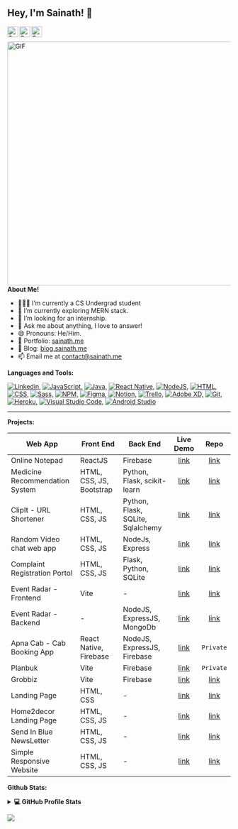 <h2 title="Sainath Poojary"> Hey, I'm Sainath! 👋</h2>

<a href="https://www.linkedin.com/in/sainathpoojary/">
  <img align="left" alt="Sainath's LinkedIn" width="24px" src="https://img.icons8.com/color/96/null/linkedin--v1.png" />
</a>
<a href="https://www.instagram.com/sainathpoojaryy/">
  <img align="left" alt="Sainath's Instagram" width="24px" src="https://img.icons8.com/color/96/null/instagram-new--v1.png" />
</a>
<a href="https://twitter.com/sainathpoojary">
  <img align="left" alt="Sainath's Twitter" width="24px" src="https://img.icons8.com/color/96/null/twitter--v1.png" />
</a>

<br />
<br />

  <img align="right" alt="GIF" width=550 src="https://i.pinimg.com/originals/37/4a/9c/374a9ce6182b7a8aafd8c6ea6b698ff3.gif" />

**About Me!**

- 👨🏽‍💻 I’m currently a CS Undergrad student
- 🌱 I’m currently exploring MERN stack.
- 🤔 I’m looking for an internship.
- 💬 Ask me about anything, I love to answer!
- 😄 Pronouns: He/Him.
- 🎯 Portfolio: [sainath.me](https://sainathpoojary.github.io/)
- 📝 Blog: [blog.sainath.me](https://blog.sainath.me/)
- 📫 Email me at [contact@sainath.me](mailto:contact@sainath.me)

**Languages and Tools:**

[![Linkedin,](https://img.icons8.com/color/30/null/python--v1.png)]()
[![JavaScript,](https://img.icons8.com/color/30/null/javascript--v1.png)]()
[![Java,](https://img.icons8.com/color/30/null/java-coffee-cup-logo--v1.png)]()
[![React Native,](https://img.icons8.com/color/30/null/react-native.png)]()
[![NodeJS,](https://img.icons8.com/fluency/30/null/node-js.png)]()
[![HTML,](https://img.icons8.com/color/30/null/html-5--v1.png)]()
[![CSS,](https://img.icons8.com/color/30/null/css3.png)]()
[![Sass,](https://img.icons8.com/color/30/null/sass--v1.png)]()
[![NPM,](https://img.icons8.com/color/30/null/npm.png)]()
[![Figma,](https://img.icons8.com/color/30/null/figma.png)]()
[![Notion,](https://img.icons8.com/color/30/null/notion.png)]()
[![Trello,](https://img.icons8.com/color/30/null/trello.png)]()
[![Adobe XD,](https://img.icons8.com/color/30/null/adobe-xd.png)]()
[![Git,](https://img.icons8.com/color/30/null/git.png)]()
[![Heroku,](https://img.icons8.com/color/30/null/heroku.png)]()
[![Visual Studio Code,](https://img.icons8.com/color/30/null/visual-studio-code-2019.png)]()
[![Android Studio](https://img.icons8.com/color/30/null/android-studio--v2.png)]()

---

**Projects:**

| Web App                        | Front End                | Back End                          |                      Live Demo                      |                               Repo                                |
| ------------------------------ | ------------------------ | --------------------------------- | :-------------------------------------------------: | :---------------------------------------------------------------: |
| Online Notepad                 | ReactJS                  | Firebase                          | [link](https://onlinenotepad.vercel.app/)           | [link](https://github.com/sainathpoojary/online-notepad)          |
| Medicine Recommendation System | HTML, CSS, JS, Bootstrap | Python, Flask, scikit-learn       | [link](https://medicine.up.railway.app/)            | [link](https://github.com/sainathPoojary/medicinerecommendation)  |
| ClipIt - URL Shortener         | HTML, CSS, JS            | Python, Flask, SQLite, Sqlalchemy | [link](https://clipitlinks.herokuapp.com)           | [link](https://github.com/SainathPoojary/urlShortener)            |
| Random Video chat web app      | HTML, CSS, JS            | NodeJs, Express                   | [link](https://sociallege.herokuapp.com/)           | [link](https://github.com/SainathPoojary/Sociallege)              |
| Complaint Registration Portol  | HTML, CSS, JS            | Flask, Python, SQLite             | [link](https://complaintregistration.herokuapp.com) | [link](https://github.com/SainathPoojary/OnlineComplaintWebsites) |
| Event Radar - Frontend  	 | Vite           	    | -            			| [link](https://event-radar-frontend.vercel.app/)    | [link](https://github.com/SainathPoojary/event-radar-frontend)    |
| Event Radar - Backend  	 | -                        | NodeJS, ExpressJS, MongoDb        | [link](https://event-radar-frontend.vercel.app/)    | [link](https://github.com/SainathPoojary/event-radar-backend)     |
| Apna Cab - Cab Booking App | React Native, Firebase       | NodeJS, ExpressJS, Firebase       | [link](https://play.google.com/store/apps/details?id=co.apnacab&hl=en_IN&gl=US) | ```Private``` 			  |
| Planbuk                        | Vite                     | Firebase                          | [link](https://www.planbuk.cc)                      | ```Private```                          				  |
| Grobbiz                        | Vite                     | Firebase                          | [link](https://grobbiz.in)                          | [link](https://github.com/GROBBIZ/landing-page) 		  |
| Landing Page                   | HTML, CSS                | -                                 | [link](https://sainathpoojary.github.io/blur-landing-page/)|[link](https://github.com/SainathPoojary/blur-landing-page) |
| Home2decor Landing Page        | HTML, CSS, JS            | -                                 | [link](https://sainathpoojary.github.io/home2decor) | [link](https://github.com/SainathPoojary/home2decor)              |
| Send In Blue NewsLetter        | HTML, CSS, JS            | -                                 | [link](https://sainathpoojary.github.io/NewsLetterWebsite) | [link](https://github.com/SainathPoojary/NewsLetterWebsite)|
| Simple Responsive Website      | HTML, CSS, JS            | -                                 | [link](https://sainathpoojary.github.io/Simple-Responsive-website/)|[link](https://github.com/SainathPoojary/Simple-Responsive-website)|

**Github Stats:**

<details> 
  <summary><b>💻 GitHub Profile Stats</b></summary>
  <br/>
  <p align="center">
    <a href="https://github.com/anuraghazra/github-readme-stats"><img alt="Sainath's Github Stats" src="https://github-readme-stats.vercel.app/api?username=sainathpoojary&show_icons=true&count_private=true&theme=tokyonight" height="192px"/></a>
<br/>
  &nbsp;
	  <img src="https://github-readme-stats.vercel.app/api/top-langs?username=sainathpoojary&show_icons=true&locale=en&layout=compact&theme=tokyonight" alt="sainathpoojary" height="192px"/>
  <br/>
  </p>
</details>

[![](https://visitcount.itsvg.in/api?id=sainathpoojary&label=Profile%20Views&color=1&icon=0&pretty=true)](https://visitcount.itsvg.in)

